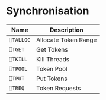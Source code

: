 # Synchronisation

| Name | Description |
| --- | ---  |
| `⎕TALLOC` | Allocate Token Range |
| `⎕TGET` | Get Tokens |
| `⎕TKILL` | Kill Threads |
| `⎕TPOOL` | Token Pool |
| `⎕TPUT` | Put Tokens |
| `⎕TREQ` | Token Requests |
